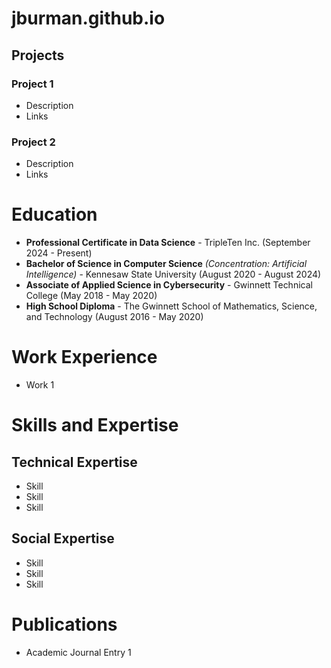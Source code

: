 # jburman.github.io

## Projects
### Project 1
- Description
- Links

### Project 2
- Description
- Links

# Education
- **Professional Certificate in Data Science** - TripleTen Inc. (September 2024 - Present)
- **Bachelor of Science in Computer Science** *(Concentration: Artificial Intelligence)* - Kennesaw State University (August 2020 - August 2024)
- **Associate of Applied Science in Cybersecurity** - Gwinnett Technical College (May 2018 - May 2020)
- **High School Diploma** - The Gwinnett School of Mathematics, Science, and Technology (August 2016 - May 2020)

# Work Experience
- Work 1

# Skills and Expertise
## Technical Expertise
- Skill
- Skill
- Skill

## Social Expertise
- Skill
- Skill
- Skill


# Publications
- Academic Journal Entry 1

